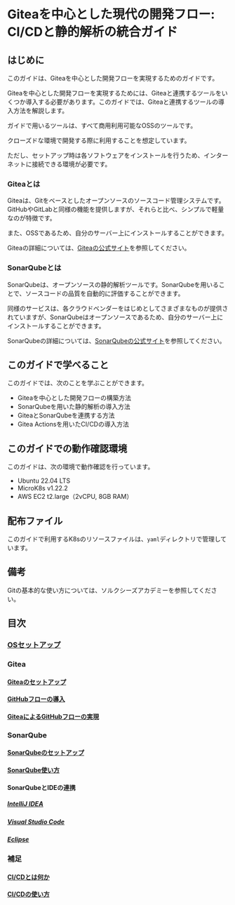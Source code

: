 # Giteaを中心とした現代の開発フロー: CI/CDと静的解析の統合ガイド

## はじめに

このガイドは、Giteaを中心とした開発フローを実現するためのガイドです。

Giteaを中心とした開発フローを実現するためには、Giteaと連携するツールをいくつか導入する必要があります。このガイドでは、Giteaと連携するツールの導入方法を解説します。

ガイドで用いるツールは、すべて商用利用可能なOSSのツールです。

クローズドな環境で開発する際に利用することを想定しています。

ただし、セットアップ時は各ソフトウェアをインストールを行うため、インターネットに接続できる環境が必要です。

### Giteaとは

Giteaは、Gitをベースとしたオープンソースのソースコード管理システムです。GitHubやGitLabと同様の機能を提供しますが、それらと比べ、シンプルで軽量なのが特徴です。

また、OSSであるため、自分のサーバー上にインストールすることができます。

Giteaの詳細については、[Giteaの公式サイト](https://gitea.io/)を参照してください。

### SonarQubeとは

SonarQubeは、オープンソースの静的解析ツールです。SonarQubeを用いることで、ソースコードの品質を自動的に評価することができます。

同様のサービスは、各クラウドベンダーをはじめとしてさまざまなものが提供されていますが、SonarQubeはオープンソースであるため、自分のサーバー上にインストールすることができます。

SonarQubeの詳細については、[SonarQubeの公式サイト](https://www.sonarqube.org/)を参照してください。

## このガイドで学べること

このガイドでは、次のことを学ぶことができます。

- Giteaを中心とした開発フローの構築方法
- SonarQubeを用いた静的解析の導入方法
- GiteaとSonarQubeを連携する方法
- Gitea Actionsを用いたCI/CDの導入方法

## このガイドでの動作確認環境

このガイドは、次の環境で動作確認を行っています。

- Ubuntu 22.04 LTS
- MicroK8s v1.22.2
- AWS EC2 t2.large（2vCPU, 8GB RAM）

## 配布ファイル

このガイドで利用するK8sのリソースファイルは、`yaml`ディレクトリで管理しています。

## 備考

Gitの基本的な使い方については、ソルクシーズアカデミーを参照してください。

## 目次

### [OSセットアップ](./os-setup.md)

### Gitea

#### [Giteaのセットアップ](./gitea/gitea-setup.md)

#### [GitHubフローの導入](./gitea/github-flow.md)

#### [GiteaによるGitHubフローの実現](./gitea/github-flow-with-gitea.md)

### SonarQube

#### [SonarQubeのセットアップ](./sonarqube/SonarQubeセットアップ手順.md)

#### [SonarQube使い方](./sonarqube/SonarQube運用方法.md)

#### SonarQubeとIDEの連携

##### [IntelliJ IDEA](./sonarqube/IntelliJ_IDEAでSonarLintを使用する.md)

##### [Visual Studio Code](./sonarqube/Visual_Studio_CodeでSonarLintを使用する.md)

##### [Eclipse](./sonarqube/EclipseでSonarLintを使用する.md)

### 補足

#### [CI/CDとは何か](./what-is-ci-cd.md)

#### [CI/CDの使い方](./how-to-use-ci-cd.md)
